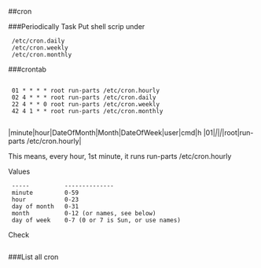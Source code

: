 
##cron

###Periodically Task
Put shell scrip under 
```linux
 /etc/cron.daily
 /etc/cron.weekly
 /etc/cron.monthly
 ```

###crontab
```linux
 ```
```linux
 01 * * * * root run-parts /etc/cron.hourly
 02 4 * * * root run-parts /etc/cron.daily
 22 4 * * 0 root run-parts /etc/cron.weekly
 42 4 1 * * root run-parts /etc/cron.monthly
 ```
```linux
 ```

|minute|hour|DateOfMonth|Month|DateOfWeek|user|cmd|h
|01|*|*|*|*|root|run-parts /etc/cron.hourly|

This means, every hour, 1st minute, it runs run-parts /etc/cron.hourly


Values
```linux
 -----          --------------
 minute         0-59
 hour           0-23
 day of month   0-31
 month          0-12 (or names, see below)
 day of week    0-7 (0 or 7 is Sun, or use names)
 ```

Check 
```linux
 ```

###List all cron
```linux
 ```


